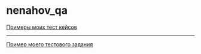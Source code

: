 # nenahov_qa
[Примеры моих тест кейсов](https://docs.google.com/spreadsheets/d/1nihzNpVAHlTVkrnc7NtPqIeN5FNfRTs57bseg19rUow/edit?usp=sharing)

---

[Пример моего тестового задания](https://docs.google.com/spreadsheets/d/1oGrZE0jYyG2B7QXqPyv9b0XivQu3y_EagneaW2vEI3U/edit?usp=sharing)